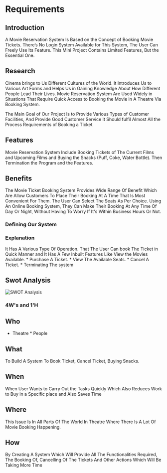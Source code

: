 # Requirements 

 

## Introduction 

A Movie Reservation System Is Based on the Concept of Booking Movie Tickets. There’s No Login System Available for This System, The User Can Freely Use Its Feature. This Mini Project Contains Limited Features, But the Essential One. 

## Research 

Cinema brings to Us Different Cultures of the World. It Introduces Us to Various Art Forms and Helps Us in Gaining Knowledge About How Different People Lead Their Lives. Movie Reservation System Are Used Widely in Situations That Require Quick Access to Booking the Movie in A Theatre Via Booking System. 

The Main Goal of Our Project Is to Provide Various Types of Customer Facilities, And Provide Good Customer Service It Should fulfil Almost All the Process Requirements of Booking a Ticket 

## Features 

Movie Reservation System Include Booking Tickets of The Current Films and Upcoming Films and Buying the Snacks (Puff, Coke, Water Bottle). Then Termination the Program and the Features. 

## Benefits 

The Movie Ticket Booking System Provides Wide Range Of Benefit Which Are Allow Customers To Place Their Booking At A Time That Is Most Convenient For Them. The User Can Select The Seats As Per Choice. Using An Online Booking System, They Can Make Their Booking At Any Time Of Day Or Night, Without Having To Worry If It's Within Business Hours Or Not. 

### Defining Our System 

### Explanation 

It Has A Various Type Of Operation. That The User Can book The Ticket in Quick Manner and It Has A Few Inbuilt Features Like View the Movies Available. * Purchase A Ticket. * View The Available Seats. * Cancel A Ticket. * Terminating The system 

## Swot Analysis 
 ![SWOT Analysis](https://github.com/johikrishna/M1_Movie-Reservation-System_2022/blob/main/1_Requirements/swot-analysis.jpg)
 

### 4W&#39;s and 1&#39;H

## Who 

 * Theatre * People 

## What 

To Build A System To Book Ticket, Cancel Ticket, Buying Snacks. 

## When 

When User Wants to Carry Out the Tasks Quickly Which Also Reduces Work to Buy in a Specific place and Also Saves Time 

## Where 

This Issue Is In All Parts Of The World In Theatre Where There Is A Lot Of Movie Booking Happening. 

## How 

 By Creating A System Which Will Provide All The Functionalities Required, The Booking Of, Cancelling Of The Tickets And Other Actions Which Will Be Taking More Time  

 

          

 

            

